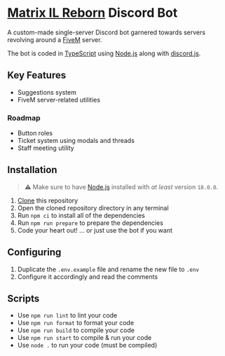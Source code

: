 # [Matrix IL Reborn](https://discord.gg/zYTNUn6P76) Discord Bot

A custom-made single-server Discord bot
garnered towards servers revolving around a [FiveM] server.

The bot is coded in [TypeScript] using [Node.js] along with [discord.js].

## Key Features

- Suggestions system
- FiveM server-related utilities

### Roadmap

- Button roles
- Ticket system using modals and threads
- Staff meeting utility

## Installation

> ⚠️ Make sure to have [Node.js] installed with _at least_ version `18.0.0`.

1. [Clone] this repository
2. Open the cloned repository directory in any terminal
3. Run `npm ci` to install all of the dependencies
4. Run `npm run prepare` to prepare the dependencies
5. Code your heart out! ... or just use the bot if you want

## Configuring

1. Duplicate the `.env.example` file and rename the new file to `.env`
2. Configure it accordingly and read the comments

## Scripts

- Use `npm run lint` to lint your code
- Use `npm run format` to format your code
- Use `npm run build` to compile your code
- Use `npm run start` to compile & run your code
- Use `node .` to run your code (must be compiled)

[clone]: https://docs.github.com/repositories/creating-and-managing-repositories/cloning-a-repository
[discord.js]: https://discord.js.org
[fivem]: https://github.com/citizenfx/fivem
[node.js]: https://nodejs.org
[typescript]: https://typescriptlang.org

